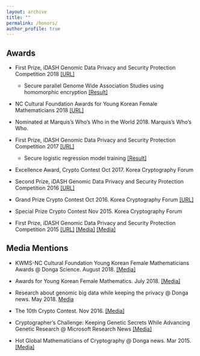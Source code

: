 ```yaml
---
layout: archive
title: ""
permalink: /honors/
author_profile: true
---
```


## Awards
      
  * First Prize, iDASH Genomic Data Privacy and Security Protection Competition 2018 [[URL]](http://www.humangenomeprivacy.org/2018/)
      * Secure parallel Genome Wide Association Studies using homomorphic encryption [[Result]](https://k-miran.github.io/files/2018result.png)
  
  * NC Cultural Foundation Awards for Young Korean Female Mathematicians 2018 [[URL]](http://www.kwms.or.kr/index.php?mt=page&mp=5_4&mm=oxbbs&oxid=63&cpage=1&key=&val=&CAT_ID=0&BID=1003&cmd=view) 
  
  * Nominated at Marquis’s Who’s Who in the World 2018. Marquis’s Who’s Who.

  * First Prize, iDASH Genomic Data Privacy and Security Protection Competition 2017 [[URL]](http://www.humangenomeprivacy.org/2017/)
      * Secure logistic regression model training [[Result]](https://k-miran.github.io/files/2017_idashresult.png)
  
  * Excellence Award, Crypto Contest Oct 2017. Korea Cryptography Forum 
  
  * Second Prize, iDASH Genomic Data Privacy and Security Protection Competition 2016 [[URL]](http://www.humangenomeprivacy.org/2016/)

  * Grand Prize Crypto Contest Oct 2016. Korea Cryptography Forum [[URL]](http://www.etnews.com/20161123000272)

  * Special Prize Crypto Contest Nov 2015. Korea Cryptography Forum

  * First Prize, iDASH Genomic Data Privacy and Security Protection Competition 2015 [[URL]](http://www.humangenomeprivacy.org/2015) [[Media]](http://blogs.technet.com/b/inside_microsoft_research/archive/2015/03/20/cryptographers-challenge-keeping-genetic-secrets-while-advancing-genetic-research.aspx) [[Media]](http://news.donga.com/3/all/20150313/70100744/1)

  
  
## Media Mentions 
  * KWMS-NC Cultural Foundation Young Korean Female Mathematicians Awards @ Donga Science. August 2018. [[Media]](https://dl.dongascience.com/magazine/view/M201808N008)
  
  * Awards for Young Korean Female Mathematics. July 2018. [[Media]](https://search.naver.com/search.naver?where=news&query=김미란%20수학&sm=tab_opt&sort=0&photo=0&field=0&reporter_article=&pd=0&ds=&de=&docid=4420000082061&nso=so%3Ar%2Cp%3Aall%2Ca%3Aall&mynews=0&mson=0&refresh_start=0&related=1)
  
  * Research about genomic big data while keeping the privacy @ Donga news. May 2018. [Media](http://dongascience.donga.com/news.php?idx=25206)
  
  * The 10th Crypto Contest. Nov 2016. [[Media]](http://www.etnews.com/20161123000272)
  
  * Cryptographer’s Challenge: Keeping Genetic Secrets While Advancing Genetic Research @ Microsoft Research News [[Media]](https://www.microsoft.com/en-us/research/blog/cryptographers-challenge-keeping-genetic-secrets-while-advancing-genetic-research/)
  
  * Hot Global Mathematicians of Cryptography @ Donga news. Mar 2015. [[Media]](http://news.donga.com/3/all/20150313/70100744/1)

